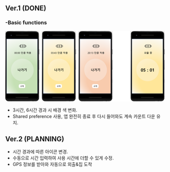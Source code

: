 ## Ver.1 (DONE)
### -Basic functions
![화면 구성](images/app_design.png)
- 3시간, 6시간 경과 시 배경 색 변화.
- Shared preference 사용, 앱 완전히 종료 후 다시 들어와도 계속 카운트 다운 유지.

## Ver.2 (PLANNING)
- 시간 경과에 따른 아이콘 변경.
- 수동으로 시간 입력하여 사용 시간에 더할 수 있게 수정.
- GPS 정보를 받아와 자동으로 외출&집 도착 
